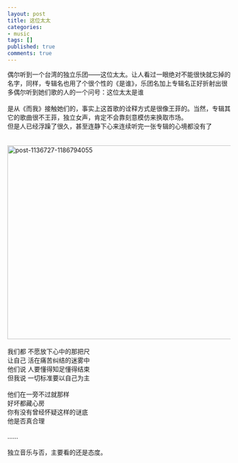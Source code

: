 ```yaml
---
layout: post
title: 这位太太
categories:
- music
tags: []
published: true
comments: true
---
```

<p>偶尔听到一个台湾的独立乐团——这位太太。让人看过一眼绝对不能很快就忘掉的名字，同样，专辑名也用了个很个性的《是谁》，乐团名加上专辑名正好折射出很多偶尔听到她们歌的人的一个问号：这位太太是谁<br /><br />是从《而我》接触她们的，事实上这首歌的诠释方式是很像王菲的。当然，专辑其它的歌曲很不王菲，独立女声，肯定不会靠刻意模仿来换取市场。<br />但是人已经浮躁了很久，甚至连静下心来连续听完一张专辑的心境都没有了<br /><br /><br /><img border="0" alt="post-1136727-1186794055" src="http://images.blogcn.com/2008/4/1/9/walkerwang,20080401210932555.jpg" width="550" height="438" /><br /><br />我们都 不愿放下心中的那把尺<br />让自己 活在痛苦纠结的迷雾中<br />他们说 人要懂得知足懂得结束<br />但我说 一切标准要以自己为主<br /><br />他们在一旁不过就那样<br />好坏都藏心房<br />你有没有曾经怀疑这样的谜底<br />他是否真合理<br /><br />……<br /><br />独立音乐与否，主要看的还是态度。 </p>
